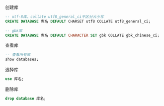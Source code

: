 创建库

```SQL
-- utf-8库，collate utf8_general_ci不区分大小写
CREATE DATABASE 库名 DEFAULT CHARSET utf8 COLLATE utf8_general_ci;
 
-- gbk库
CREATE DATABASE 库名 DEFAULT CHARACTER SET gbk COLLATE gbk_chinese_ci;
```

查看库

```sql
-- 查看所有库
show databases;
```

选择库

```sql
use 库名;
```

删除库

```sql
drop database 库名;
```


